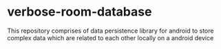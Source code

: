 # verbose-room-database
This repository comprises of data persistence library for android to store complex data which are related to each other locally on a android device
